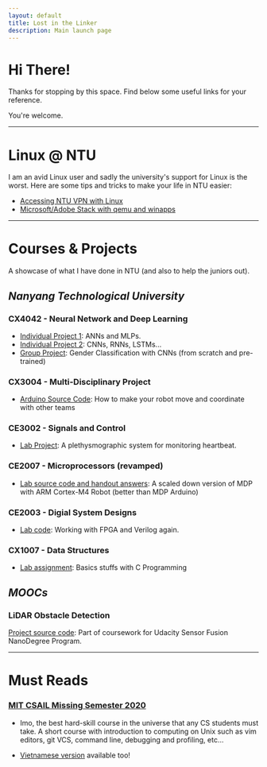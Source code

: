 ```yaml
---
layout: default
title: Lost in the Linker
description: Main launch page
---
```

# Hi There!
Thanks for stopping by this space. Find below some useful links for your reference.

You're welcome.

--- 
# Linux @ NTU
I am an avid Linux user and sadly the university's support for Linux is the worst. 
Here are some tips and tricks to make your life in NTU easier:
- [Accessing NTU VPN with Linux](https://gist.github.com/pupboss/581fc9eb5c4654637837303eef33e3c3#file-ntuvpn-sh)
- [Microsoft/Adobe Stack with qemu and winapps](https://github.com/Fmstrat/winapps)

--- 
# Courses & Projects
A showcase of what I have done in NTU (and also to help the juniors out).
## *Nanyang Technological University*
### CX4042 - Neural Network and Deep Learning
  - [Individual Project 1](https://github.com/AnhTuDo1998/CE4042-Assignment1): ANNs and MLPs.
  - [Individual Project 2](https://github.com/AnhTuDo1998/CE4042-Assignment2): CNNs, RNNs, LSTMs...
  - [Group Project](https://github.com/AnhTuDo1998/CE4042-Group): Gender Classification with CNNs (from scratch and pre-trained)

### CX3004 - Multi-Disciplinary Project
  - [Arduino Source Code](https://github.com/AnhTuDo1998/CE3004---Mdp-Group-14-Arduino): How to make your robot move and coordinate with other teams

### CE3002 - Signals and Control
  - [Lab Project](https://github.com/AnhTuDo1998/CE3002-Signals-Control): A plethysmographic system for monitoring heartbeat.

### CE2007 - Microprocessors (revamped)
  - [Lab source code and handout answers](https://github.com/AnhTuDo1998/CE2007---Microprocessors): A scaled down version of MDP with ARM Cortex-M4 Robot (better than MDP Arduino)

### CE2003 - Digial System Designs
  - [Lab code](https://github.com/AnhTuDo1998/ce2003-Digital-Systems-Design): Working with FPGA and Verilog again.

### CX1007 - Data Structures
  - [Lab assignment](https://github.com/AnhTuDo1998/CE1007_DataStructure): Basics stuffs with C Programming





## *MOOCs*

### LiDAR Obstacle Detection
[Project source code](https://github.com/AnhTuDo1998/Lidar-Obstacle-Detection): Part of coursework for Udacity Sensor Fusion NanoDegree Program.

---
# Must Reads

### [MIT CSAIL Missing Semester 2020](missing.csail.mit.edu/)

  - Imo, the best hard-skill course in the universe that any CS students must take. A short course with introduction to computing on Unix such as vim editors, git VCS, command line, debugging and profiling, etc...

  - [Vietnamese version](https://missing-semester-vn.github.io/) available too!

